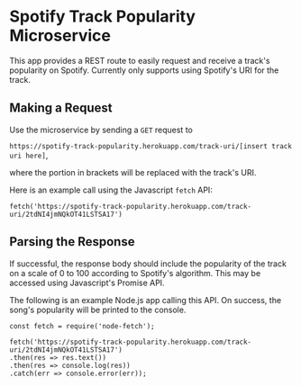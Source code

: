 # Spotify Track Popularity Microservice
This app provides a REST route to easily request and receive a track's popularity on Spotify. Currently only supports using Spotify's URI for the track. 

## Making a Request
Use the microservice by sending a `GET` request to 

`https://spotify-track-popularity.herokuapp.com/track-uri/[insert track uri here]`,
 
where the portion in brackets will be replaced with the track's URI. 

Here is an example call using the Javascript `fetch` API: 

```
fetch('https://spotify-track-popularity.herokuapp.com/track-uri/2tdNI4jmNQkOT41LSTSA17')
```

## Parsing the Response
If successful, the response body should include the popularity of the track on a scale of 0 to 100 according to Spotify's algorithm. This may be accessed using Javascript's Promise API. 

The following is an example Node.js app calling this API. On success, the song's popularity will be printed to the console.

```
const fetch = require('node-fetch');

fetch('https://spotify-track-popularity.herokuapp.com/track-uri/2tdNI4jmNQkOT41LSTSA17')
.then(res => res.text())
.then(res => console.log(res))
.catch(err => console.error(err));
```